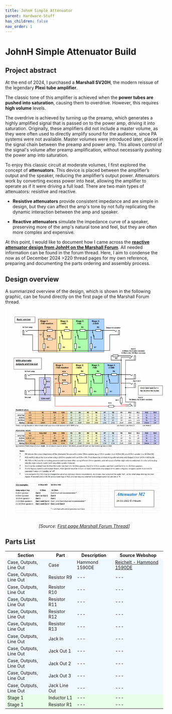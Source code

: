 ```yaml
---
title: JohnH Simple Attenuator 
parent: Hardware-Stuff
has_children: false
nav_order: 1
---
```

# JohnH Simple Attenuator Build

## Project abstract
At the end of 2024, I purchased a **Marshall SV20H**, the modern reissue of the legendary **Plexi tube amplifier**. 

The classic tone of this amplifier is achieved when the **power tubes are pushed into saturation**, causing them to overdrive. However, this requires **high volume** levels.

The overdrive is achieved by turning up the preamp, which generates a highly amplified signal that is passed on to the power amp, driving it into saturation. Originally, these amplifiers did not include a master volume, as they were often used to directly amplify sound for the audience, since PA systems were not available. Master volumes were introduced later, placed in the signal chain between the preamp and power amp. This allows control of the signal's volume after preamp amplification, without necessarily pushing the power amp into saturation.

To enjoy this classic circuit at moderate volumes, I first explored the concept of **attenuators**. This device is placed between the amplifier’s output and the speaker, reducing the amplifier’s output power. Attenuators work by converting excess power into heat, allowing the amplifier to operate as if it were driving a full load. There are two main types of attenuators: resistive and reactive.

- **Resistive attenuators** provide consistent impedance and are simple in design, but they can affect the amp's tone by not fully replicating the dynamic interaction between the amp and speaker.

- **Reactive attenuators** simulate the impedance curve of a speaker, preserving more of the amp's natural tone and feel, but they are often more complex and expensive.

At this point, I would like to document how I came across the [**reactive attenuator design from JohnH on the Marshall Forum**](https://marshallforum.com/threads/simple-attenuators-design-and-testing.98285/). All needed information can be found in the forum thread. Here, I aim to condense the now as of December 2024 >220 thread pages for my own reference, preparing and documenting the parts ordering and assembly process.

## Design overview
A summarized overview of the design, which is shown in the following graphic, can be found directly on the first page of the Marshall Forum thread.

<div style="text-align: center;">
    <img src="https://raw.githubusercontent.com/b4n4n377/docs/main/img/M2_221024.gif" alt="Graphic showing the attenuator design" style="border: 2px solid white; padding: 5px; max-width: 100%; height: auto;">
    <p><em>[Source: <a href="https://marshallforum.com/threads/simple-attenuators-design-and-testing.98285/" target="_blank">First page Marshall Forum Thread</a>]</em></p>
</div>

## Parts List

<table>
    <tr>
        <th>Section</th>
        <th>Part</th>
        <th>Description</th>
        <th>Source Webshop</th>
    </tr>
    <tr class="case" style="background-color: #f0f8ff;">
        <td>Case, Outputs, Line Out</td>
        <td>Case</td>
        <td>Hammond 1590DE</td>
        <td><a href="https://www.reichelt.de/de/de/alugehaeuse-1590-de-200-2-x-120-2-x-64-3-mm-aluminium-1590de-p221438.html?utm_source=psuma&utm_medium=geizhals.de&PROVID=2&&r=1">Reichelt - Hammond 1590DE</a></td>
    </tr>
    <tr class="case" style="background-color: #f0f8ff;">
        <td>Case, Outputs, Line Out</td>
        <td>Resistor R9</td>
        <td>---</td>
        <td>---</td>
    </tr>
    <tr class="case" style="background-color: #f0f8ff;">
        <td>Case, Outputs, Line Out</td>
        <td>Resistor R10</td>
        <td>---</td>
        <td>---</td>
    </tr>
    <tr class="case" style="background-color: #f0f8ff;">
        <td>Case, Outputs, Line Out</td>
        <td>Resistor R11</td>
        <td>---</td>
        <td>---</td>
    </tr>
    <tr class="case" style="background-color: #f0f8ff;">
        <td>Case, Outputs, Line Out</td>
        <td>Resistor R12</td>
        <td>---</td>
        <td>---</td>
    </tr>
    <tr class="case" style="background-color: #f0f8ff;">
        <td>Case, Outputs, Line Out</td>
        <td>Resistor R13</td>
        <td>---</td>
        <td>---</td>
    </tr>
    <tr class="case" style="background-color: #f0f8ff;">
        <td>Case, Outputs, Line Out</td>
        <td>Jack In</td>
        <td>---</td>
        <td>---</td>
    </tr>
    <tr class="case" style="background-color: #f0f8ff;">
        <td>Case, Outputs, Line Out</td>
        <td>Jack Out 1</td>
        <td>---</td>
        <td>---</td>
    </tr>
    <tr class="case" style="background-color: #f0f8ff;">
        <td>Case, Outputs, Line Out</td>
        <td>Jack Out 2</td>
        <td>---</td>
        <td>---</td>
    </tr>
    <tr class="case" style="background-color: #f0f8ff;">
        <td>Case, Outputs, Line Out</td>
        <td>Jack Out 3</td>
        <td>---</td>
        <td>---</td>
    </tr>
    <tr class="case" style="background-color: #f0f8ff;">
        <td>Case, Outputs, Line Out</td>
        <td>Jack Line Out</td>
        <td>---</td>
        <td>---</td>
    </tr>
    <tr class="stage1" style="background-color: #e6ffe6;">
        <td>Stage 1</td>
        <td>Inductor L1</td>
        <td>---</td>
        <td>---</td>
    </tr>
    <tr class="stage1" style="background-color: #e6ffe6;">
        <td>Stage 1</td>
        <td>Resistor R1</td>
        <td>---</td>
        <td>---</td>
    </tr>
</table>

